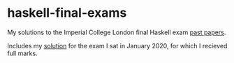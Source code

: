 # haskell-final-exams

My solutions to the Imperial College London final Haskell exam [past papers](https://www.doc.ic.ac.uk/~ajf/haskelltests/).

Includes my [solution](2020-hash-array-mapped-tries/Tries.hs) for the exam I sat in January 2020, for which I recieved full marks.
